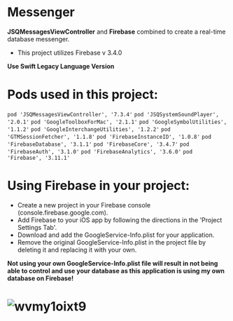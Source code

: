 # Messenger
**JSQMessagesViewController** and **Firebase** combined to create a real-time database messenger.

* This project utilizes Firebase v 3.4.0

**Use Swift Legacy Language Version**

# Pods used in this project:
``pod 'JSQMessagesViewController', '7.3.4'``
``pod 'JSQSystemSoundPlayer', '2.0.1'``
``pod 'GoogleToolboxForMac', '2.1.1'``
``pod 'GoogleSymbolUtilities', '1.1.2'``
``pod 'GoogleInterchangeUtilities', '1.2.2'``
``pod 'GTMSessionFetcher', '1.1.8'``
``pod 'FirebaseInstanceID', '1.0.8'``
``pod 'FirebaseDatabase', '3.1.1'``
``pod 'FirebaseCore', '3.4.7'``
``pod 'FirebaseAuth', '3.1.0'``
``pod 'FirebaseAnalytics', '3.6.0'``
``pod 'Firebase', '3.11.1'``

# Using Firebase in your project:
* Create a new project in your Firebase console (console.firebase.google.com).
* Add Firebase to your iOS app by following the directions in the 'Project Settings Tab'.
* Download and add the GoogleService-Info.plist for your application.
* Remove the original GoogleService-Info.plist in the project file by deleting it and replacing it with your own.

**Not using your own GoogleService-Info.plist file will result in not being able to control and use your database as this application is using my own database on Firebase!**


# ![wvmy1oixt9](https://cloud.githubusercontent.com/assets/21044119/20313885/51f20368-ab26-11e6-9873-2f6fd505dcc4.gif)
